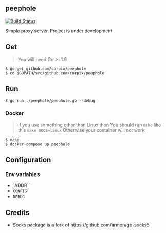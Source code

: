 peephole
---------

[![Build Status](https://travis-ci.org/corpix/peephole.svg?branch=master)](https://travis-ci.org/corpix/peephole)

Simple proxy server. Project is under development.

## Get

> You will need Go >=1.9
``` console
$ go get github.com/corpix/peephole
$ cd $GOPATH/src/github.com/corpix/peephole
```

## Run

``` console
$ go run ./peephole/peephole.go --debug
```

### Docker

> If you use something other than Linux then
> You should run `make` like this `make GOOS=linux`
> Otherwise your container will not work

``` console
$ make
$ docker-compose up peephole
```

## Configuration

### Env variables

- `ADDR``
- `CONFIG`
- `DEBUG`

## Credits

- Socks package is a fork of https://github.com/armon/go-socks5
